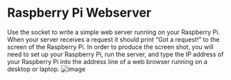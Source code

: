 # Raspberry Pi Webserver
Use the socket to write a simple web server running on your Raspberry Pi. When your server receives a request it should print “Got a request!” to the screen of the Raspberry Pi.  In order to produce the screen shot, you will need to set up your Raspberry Pi, run the server, and type the IP address of your Raspberry Pi into the address line of a web browser running on a desktop or laptop.
![image](https://user-images.githubusercontent.com/11957243/54883082-4fd62180-4e59-11e9-8b56-71e95c1b145a.png)
